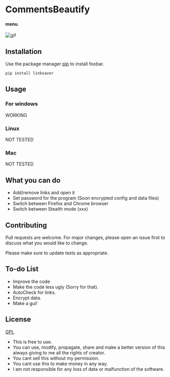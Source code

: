 # CommentsBeautify



#### menu
![gif](https://i.gyazo.com/9e1b437f64907e9f63e18894c47a3998.gif)
                                              

## Installation

Use the package manager [pip](https://pip.pypa.io/en/stable/) to install foobar.

```bash
pip install linksaver
```

## Usage

### For windows
WORKING

### Linux
NOT TESTED

### Mac
NOT TESTED

## What you can do
* Add/remove links and open it
* Set password for the program (Soon encrypted config and data files)
* Switch between Firefox and Chrome browser
* Switch between Stealth mode (xxx)

## Contributing
Pull requests are welcome. For major changes, please open an issue first to discuss what you would like to change.

Please make sure to update tests as appropriate.

## To-do List

* Improve the code
* Make the code less ugly (Sorry for that).
* AutoCheck for links.
* Encrypt data.
* Make a gui!

## License
[GPL](https://choosealicense.com/licenses/gpl-3.0/)

* This is free to use.                                               
* You can use, modify, propagate, share and make a better version of this always giving to me all the rights of creator.                
* You cant sell this without my permission.
* You cant use this to make money in any way.
* I am not responsible for any loss of data or malfunction of the software. 
